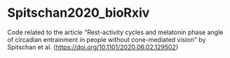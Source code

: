 # Spitschan2020_bioRxiv
Code related to the article "Rest-activity cycles and melatonin phase angle of circadian entrainment in people without cone-mediated vision" by Spitschan et al. (https://doi.org/10.1101/2020.06.02.129502)

